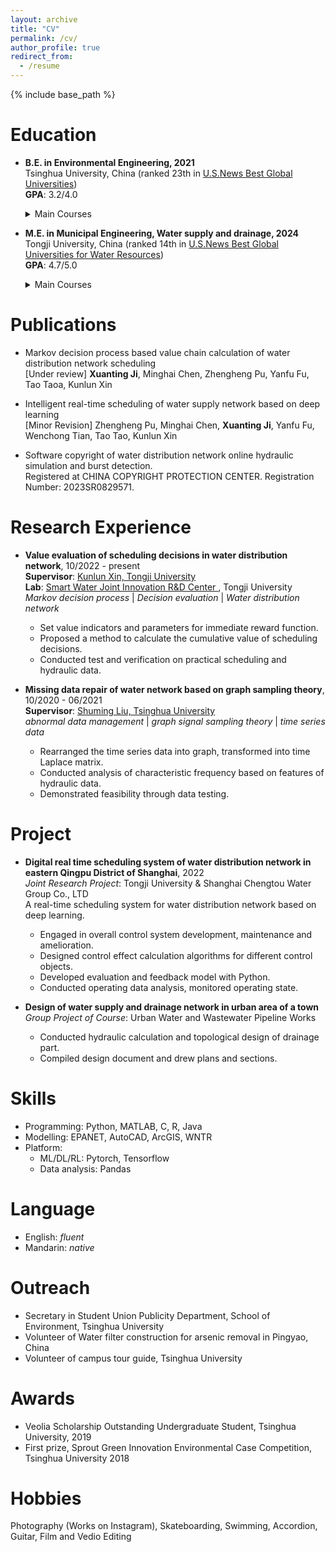 ```yaml
---
layout: archive
title: "CV"
permalink: /cv/
author_profile: true
redirect_from:
  - /resume
---
```


{% include base_path %}

Education
======
* <b>B.E. in Environmental Engineering, 2021</b> <br> 
  Tsinghua University, China (ranked 23th in <a href="https://www.usnews.com/education/best-global-universities/tsinghua-university-503146" target="_blank">U.S.News Best Global Universities</a>) <br>
    **GPA**: 3.2/4.0 <br>
    <details> <summary>Main Courses</summary>
      <b>Water major</b>: Fluid Mechanics, Water Quality Control Engineering, Engineering Design for Water and Wastewater Treatment, Urban Water and Wastewater Pipeline Works <br>
      <b>Environmental major</b>: Environmental Data and Mathematic Models, Principle of Environmental Engineering, Air Pollution Control Engineering, Solid Waste Treatment and Disposal Engineering <br>
      <b>Math and Programming</b>: Programming Fundamentals, Probability and Statistics, Introduction to Methods of Mathematics and Physics, Calculus, Linear Algebra <br>
    </details>

* <b>M.E. in Municipal Engineering, Water supply and drainage, 2024 </b> <br>
  Tongji University, China (ranked 14th in <a href="https://www.usnews.com/education/best-global-universities/water-resources" target="_blank">U.S.News Best Global Universities for Water Resources</a>) <br>
    **GPA**: 4.7/5.0<br>
    <details> <summary>Main Courses</summary>
      <b>Math and Analysis</b>: Methods of optimization, Numerical Analysis <br>
      <b>Professions</b>: Theory of Water Supply and Sewage Treatment, Data Management and Experimental Design, Cost Analysis in Water Supply and Sewage Engineering, Frontier in Municipal Engineering <br>
    </details>

Publications
======
* Markov decision process based value chain calculation of water distribution network scheduling <br>
  \[Under review\] __Xuanting Ji__, Minghai Chen, Zhengheng Pu, Yanfu Fu, Tao Taoa, Kunlun Xin <br>
  <!-- <a href="https://drive.google.com/file/d/1j1azuKvYZA4WapN08HNLWC0UENZQCUj0/view?usp=sharing" target="_blank" rel="noopener noreferrer">
  \[Under review\]
  <img src="/images/pdf-icon.png" alt="PDF icon"></a>
  <a href="https://iwaponline.com/jh" target="_blank"> _Journal of Hydroinformatics_ </a> -->
  
* Intelligent real-time scheduling of water supply network based on deep learning <br>
  \[Minor Revision\] Zhengheng Pu, Minghai Chen, __Xuanting Ji__, Yanfu Fu, Wenchong Tian, Tao Tao, Kunlun Xin <br>
  <!-- <a href="https://drive.google.com/file/d/1j1azuKvYZA4WapN08HNLWC0UENZQCUj0/view?usp=sharing" target="_blank" rel="noopener noreferrer">
  \[Under review\]
  <img src="/images/pdf-icon.png" alt="PDF icon"> </a>
  <a href="https://iwaponline.com/aqua" target="_blank"> _AQUA_ </a> -->
  
* Software copyright of water distribution network online hydraulic simulation and burst detection. <br>
  Registered at CHINA COPYRIGHT PROTECTION CENTER. Registration Number: 2023SR0829571. <br>

Research Experience
======
* __Value evaluation of scheduling decisions in water distribution network__, 10/2022 - present <br>
__Supervisor__: <a href="https://sese.tongji.edu.cn/szdw/zyjs/js/X/xkl.htm" target="_blank"> Kunlun Xin, Tongji University</a> <br>
__Lab__: <a href="https://smartwater.tongji.edu.cn/index.htm" target="_blank"> Smart Water Joint Innovation R&D Center </a> , Tongji University <br>
_Markov decision process_ | _Decision evaluation_ | _Water distribution network_ <br>
  * Set value indicators and parameters for immediate reward function.
  * Proposed a method to calculate the cumulative value of scheduling decisions.
  * Conducted test and verification on practical scheduling and hydraulic data.

* __Missing data repair of water network based on graph sampling theory__, 10/2020 - 06/2021 <br>
__Supervisor__: <a href="https://www.tsinghua.edu.cn/enven/info/1052/2000.htm" target="_blank">Shuming Liu, Tsinghua University</a> <br>
_abnormal data management_ | _graph signal sampling theory_ | _time series data_ <br>
  * Rearranged the time series data into graph, transformed into time Laplace matrix.
  * Conducted analysis of characteristic frequency based on features of hydraulic data.
  * Demonstrated feasibility through data testing.

Project
======
* __Digital real time scheduling system of water distribution network in eastern Qingpu District of Shanghai__, 2022 <br>
_Joint Research Project_: Tongji University & Shanghai Chengtou Water Group Co., LTD <br>
A real-time scheduling system for water distribution network based on deep learning. <br>
  * Engaged in overall control system development, maintenance and amelioration.
  * Designed control effect calculation algorithms for different control objects.
  * Developed evaluation and feedback model with Python.
  * Conducted operating data analysis, monitored operating state.

* __Design of water supply and drainage network in urban area of a town__ <br>
_Group Project of Course_: Urban Water and Wastewater Pipeline Works<br>
  * Conducted hydraulic calculation and topological design of drainage part.
  * Compiled design document and drew plans and sections.

Skills
======
* Programming: Python, MATLAB, C, R, Java
* Modelling: EPANET, AutoCAD, ArcGIS, WNTR
* Platform:
  * ML/DL/RL: Pytorch, Tensorflow
  * Data analysis: Pandas

Language
======
* English: _fluent_ <br>
* Mandarin: _native_

Outreach
======
* Secretary in Student Union Publicity Department, School of Environment, Tsinghua University <br>
* Volunteer of Water filter construction for arsenic removal in Pingyao, China <br>
* Volunteer of campus tour guide, Tsinghua University

Awards
======
* Veolia Scholarship Outstanding Undergraduate Student, Tsinghua University, 2019 <br>
* First prize, Sprout Green Innovation Environmental Case Competition, Tsinghua University 2018

Hobbies
======
Photography (Works on Instagram), Skateboarding, Swimming, Accordion, Guitar, Film and Vedio Editing
